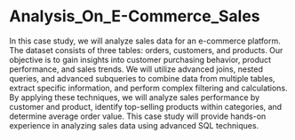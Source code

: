 # Analysis_On_E-Commerce_Sales
In this case study, we will analyze sales data for an e-commerce platform. The dataset consists of three tables: orders, customers, and products. Our objective is to gain insights into customer purchasing behavior, product performance, and sales trends. We will utilize advanced joins, nested queries, and advanced subqueries to combine data from multiple tables, extract specific information, and perform complex filtering and calculations. By applying these techniques, we will analyze sales performance by customer and product, identify top-selling products within categories, and determine average order value. This case study will provide hands-on experience in analyzing sales data using advanced SQL techniques.
